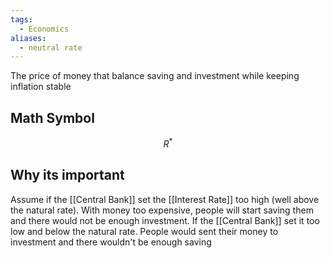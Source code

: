 ```yaml
---
tags:
  - Economics
aliases:
  - neutral rate
---
```

The price of money that balance saving and investment while keeping inflation stable

## Math Symbol
$$R^*$$

## Why its important
Assume if the [[Central Bank]] set the [[Interest Rate]] too high (well above the natural rate). With money too expensive, people will start saving them and there would not be enough investment. If the [[Central Bank]] set it too low and below the natural rate. People would sent their money to investment and there wouldn't be enough saving